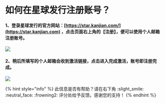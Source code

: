 # 如何在星球发行注册账号？

#### 1、登录星球发行的官方网站：[https://star.kanjian.com/](https://star.kanjian.com) ，点击页面右上角的【注册】，便可以使用个人邮箱注册账号。

![](https://img.cms.kanjian.com/copyright/home\_image/20210630/fd21615c73a844789fb0f6f51de83da4.png)

#### 2、稍后所填写的个人邮箱会收到激活链接，点击进入完成激活，账号即注册完成。 <a href="#2" id="2"></a>

![](https://star-cms.oss-cn-hongkong.aliyuncs.com/copyright/image/20190930/9f23bb5227e1475e9d1280b4da8c9a3d.png)



{% hint style="info" %}
此信息是否有帮助？请在右下角 :slight\_smile: :neutral\_face: :frowning2: 评分处给予反馈。感谢您的支持！
{% endhint %}
